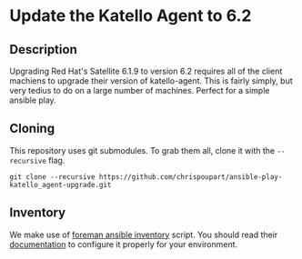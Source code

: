 # Update the Katello Agent to 6.2

## Description

Upgrading Red Hat's Satellite 6.1.9 to version 6.2 requires all of the client
machiens to upgrade their version of katello-agent.  This is fairly simply, but
very tedius to do on a large number of machines. Perfect for a simple ansible
play.

## Cloning

This repository uses git submodules.  To grab them all, clone it with the
`--recursive` flag.

```
git clone --recursive https://github.com/chrispoupart/ansible-play-katello_agent-upgrade.git
```

## Inventory

We make use of [foreman ansible inventory](https://github.com/theforeman/foreman_ansible_inventory) 
script.  You should read their 
[documentation](https://github.com/theforeman/foreman_ansible_inventory/blob/master/README.md) 
to configure it properly for your environment.
